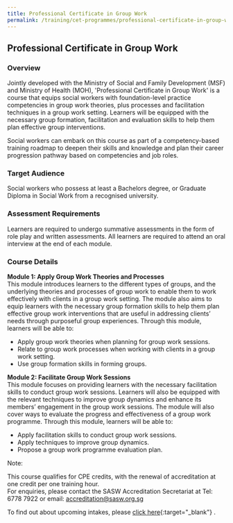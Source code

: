 ```yaml
---
title: Professional Certificate in Group Work
permalink: /training/cet-programmes/professional-certificate-in-group-work/
---
```


## Professional Certificate in Group Work

### **Overview**

Jointly developed with the Ministry of Social and Family Development (MSF) and Ministry of Health (MOH), 'Professional Certificate in Group Work' is a course that equips social workers with foundation-level practice competencies in group work theories, plus processes and facilitation techniques in a group work setting. Learners will be equipped with the necessary group formation, facilitation and evaluation skills to help them plan effective group interventions.    

Social workers can embark on this course as part of a competency-based training roadmap to deepen their skills and knowledge and plan their career progression pathway based on competencies and job roles.  
  
### **Target Audience**  

Social workers who possess at least a Bachelors degree, or Graduate Diploma in Social Work from a recognised university.

### **Assessment Requirements**

Learners are required to undergo summative assessments in the form of role play and written assessments. All learners are required to attend an oral interview at the end of each module.

### **Course Details**

**Module 1: Apply Group Work Theories and Processes**  
This module introduces learners to the different types of groups, and the underlying theories and processes of group work to enable them to work effectively with clients in a group work setting. The module also aims to equip learners with the necessary group formation skills to help them plan effective group work interventions that are useful in addressing clients’ needs through purposeful group experiences. Through this module, learners will be able to:

-   Apply group work theories when planning for group work sessions.
-   Relate to group work processes when working with clients in a group work setting.
-   Use group formation skills in forming groups.

**Module 2: Facilitate Group Work Sessions**  
This module focuses on providing learners with the necessary facilitation skills to conduct group work sessions. Learners will also be equipped with the relevant techniques to improve group dynamics and enhance its members’ engagement in the group work sessions. The module will also cover ways to evaluate the progress and effectiveness of a group work programme. Through this module, learners will be able to:

-   Apply facilitation skills to conduct group work sessions.
-   Apply techniques to improve group dynamics.
-   Propose a group work programme evaluation plan.

Note:    

This course qualifies for CPE credits, with the renewal of accreditation at one credit per one training hour.  
For enquiries, please contact the SASW Accreditation Secretariat at Tel: 6778 7922 or email: <accreditation@sasw.org.sg> 
  
To find out about upcoming intakes, please  [click here](https://e-services.ncss.gov.sg/Training/Course/TemplateSearch?Keyword=Professional+Certificate+in+Group+Work){:target="_blank"}   .
